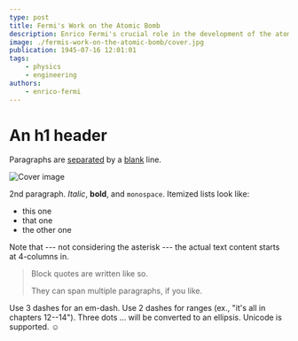```yaml
---
type: post
title: Fermi's Work on the Atomic Bomb
description: Enrico Fermi's crucial role in the development of the atomic bomb during WWII.
image: ./fermis-work-on-the-atomic-bomb/cover.jpg
publication: 1945-07-16 12:01:01
tags: 
    - physics
    - engineering
authors: 
    - enrico-fermi
---
```



# An h1 header

Paragraphs are [separated](https://apple.com) by a [blank](/posts/first-post/) line.

![Cover image](./second/cover.jpg)

2nd paragraph. *Italic*, **bold**, and `monospace`. Itemized lists
look like:

  * this one
  * that one
  * the other one

Note that --- not considering the asterisk --- the actual text
content starts at 4-columns in.

> Block quotes are
> written like so.
>
> They can span multiple paragraphs,
> if you like.

Use 3 dashes for an em-dash. Use 2 dashes for ranges (ex., "it's all
in chapters 12--14"). Three dots ... will be converted to an ellipsis.
Unicode is supported. ☺
